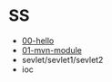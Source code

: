 # SS

- [00-hello](./ss/00-hello/README.md)
- [01-mvn-module](./ss/01-mvn-module/README.md)
- sevlet/sevlet1/sevlet2
- ioc

